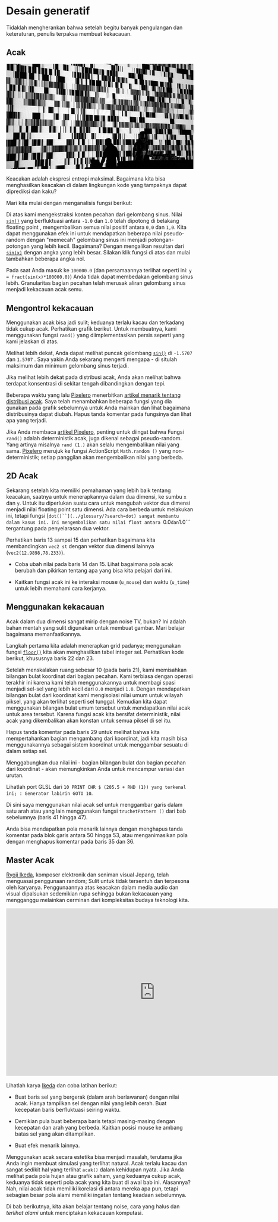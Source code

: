 # Desain generatif

Tidaklah mengherankan bahwa setelah begitu banyak pengulangan dan keteraturan, penulis terpaksa membuat kekacauan.

## Acak

[![Ryoji Ikeda - test pattern (2008) ](ryoji-ikeda.jpg) ](http://www.ryojiikeda.com/project/testpattern/#testpattern_live_set)

Keacakan adalah ekspresi entropi maksimal. Bagaimana kita bisa menghasilkan keacakan di dalam lingkungan kode yang tampaknya dapat diprediksi dan kaku?

Mari kita mulai dengan menganalisis fungsi berikut:

<div class="simpleFunction" data="y = fract(sin(x)*1.0);"></div>

Di atas kami mengekstraksi konten pecahan dari gelombang sinus. Nilai [```sin()```](../glossary/?search=sin) yang berfluktuasi antara ```-1.0``` dan ```1.0``` telah dipotong di belakang floating point , mengembalikan semua nilai positif antara ```0,0``` dan ```1,0```. Kita dapat menggunakan efek ini untuk mendapatkan beberapa nilai pseudo-random dengan "memecah" gelombang sinus ini menjadi potongan-potongan yang lebih kecil. Bagaimana? Dengan mengalikan resultan dari [```sin(x)```](../glossary/?search=sin) dengan angka yang lebih besar. Silakan klik fungsi di atas dan mulai tambahkan beberapa angka nol.

Pada saat Anda masuk ke ```100000.0``` (dan persamaannya terlihat seperti ini: ```y = fract(sin(x)*100000.0)```) Anda tidak dapat membedakan gelombang sinus lebih. Granularitas bagian pecahan telah merusak aliran gelombang sinus menjadi kekacauan acak semu.

## Mengontrol kekacauan

Menggunakan acak bisa jadi sulit; keduanya terlalu kacau dan terkadang tidak cukup acak. Perhatikan grafik berikut. Untuk membuatnya, kami menggunakan fungsi ```rand()``` yang diimplementasikan persis seperti yang kami jelaskan di atas.

Melihat lebih dekat, Anda dapat melihat puncak gelombang [```sin()```](../glossary/?search=sin) di ```-1.5707``` dan ```1.5707``` . Saya yakin Anda sekarang mengerti mengapa - di situlah maksimum dan minimum gelombang sinus terjadi.

Jika melihat lebih dekat pada distribusi acak, Anda akan melihat bahwa terdapat konsentrasi di sekitar tengah dibandingkan dengan tepi.

<div class="simpleFunction" data="y = rand(x);
//y = rand(x)*rand(x);
//y = sqrt(rand(x));
//y = pow(rand(x),5.);"></div>

Beberapa waktu yang lalu [Pixelero](https://pixelero.wordpress.com) menerbitkan [artikel menarik tentang distribusi acak](https://pixelero.wordpress.com/2008/04/24/various-functions-and-various-distributions-with-mathrandom/). Saya telah menambahkan beberapa fungsi yang dia gunakan pada grafik sebelumnya untuk Anda mainkan dan lihat bagaimana distribusinya dapat diubah. Hapus tanda komentar pada fungsinya dan lihat apa yang terjadi.

Jika Anda membaca [artikel Pixelero](https://pixelero.wordpress.com/2008/04/24/various-functions-and-various-distributions-with-mathrandom/), penting untuk diingat bahwa Fungsi ``` rand()``` adalah deterministik acak, juga dikenal sebagai pseudo-random. Yang artinya misalnya ```rand (1.)``` akan selalu mengembalikan nilai yang sama. [Pixelero](https://pixelero.wordpress.com/2008/04/24/various-functions-and-various-distributions-with-mathrandom/) merujuk ke fungsi ActionScript ```Math.random ()``` yang non-deterministik; setiap panggilan akan mengembalikan nilai yang berbeda.

## 2D Acak

Sekarang setelah kita memiliki pemahaman yang lebih baik tentang keacakan, saatnya untuk menerapkannya dalam dua dimensi, ke sumbu ```x``` dan ```y```. Untuk itu diperlukan suatu cara untuk mengubah vektor dua dimensi menjadi nilai floating point satu dimensi. Ada cara berbeda untuk melakukan ini, tetapi fungsi [```dot()``](../glossary/?search=dot) sangat membantu dalam kasus ini. Ini mengembalikan satu nilai float antara ```0.0``` dan ```1.0``` tergantung pada penyelarasan dua vektor.

<div class="codeAndCanvas" data="2d-random.frag"></div>

Perhatikan baris 13 sampai 15 dan perhatikan bagaimana kita membandingkan ```vec2 st``` dengan vektor dua dimensi lainnya (```vec2(12.9898,78.233)```).

* Coba ubah nilai pada baris 14 dan 15. Lihat bagaimana pola acak berubah dan pikirkan tentang apa yang bisa kita pelajari dari ini.

* Kaitkan fungsi acak ini ke interaksi mouse (```u_mouse```) dan waktu (```u_time```) untuk lebih memahami cara kerjanya.

## Menggunakan kekacauan

Acak dalam dua dimensi sangat mirip dengan noise TV, bukan? Ini adalah bahan mentah yang sulit digunakan untuk membuat gambar. Mari belajar bagaimana memanfaatkannya.

Langkah pertama kita adalah menerapkan grid padanya; menggunakan fungsi [```floor()```](../glossary/?search=floor) kita akan menghasilkan tabel integer sel. Perhatikan kode berikut, khususnya baris 22 dan 23.

<div class="codeAndCanvas" data="2d-random-mosaic.frag"></div>

Setelah menskalakan ruang sebesar 10 (pada baris 21), kami memisahkan bilangan bulat koordinat dari bagian pecahan. Kami terbiasa dengan operasi terakhir ini karena kami telah menggunakannya untuk membagi spasi menjadi sel-sel yang lebih kecil dari ```0.0``` menjadi ```1.0```. Dengan mendapatkan bilangan bulat dari koordinat kami mengisolasi nilai umum untuk wilayah piksel, yang akan terlihat seperti sel tunggal. Kemudian kita dapat menggunakan bilangan bulat umum tersebut untuk mendapatkan nilai acak untuk area tersebut. Karena fungsi acak kita bersifat deterministik, nilai acak yang dikembalikan akan konstan untuk semua piksel di sel itu.

Hapus tanda komentar pada baris 29 untuk melihat bahwa kita mempertahankan bagian mengambang dari koordinat, jadi kita masih bisa menggunakannya sebagai sistem koordinat untuk menggambar sesuatu di dalam setiap sel.

Menggabungkan dua nilai ini - bagian bilangan bulat dan bagian pecahan dari koordinat - akan memungkinkan Anda untuk mencampur variasi dan urutan.

Lihatlah port GLSL dari ```10 PRINT CHR $ (205.5 + RND (1)) yang terkenal ini; : Generator labirin GOTO 10```.

<div class="codeAndCanvas" data="2d-random-truchet.frag"></div>

Di sini saya menggunakan nilai acak sel untuk menggambar garis dalam satu arah atau yang lain menggunakan fungsi ```truchetPattern ()``` dari bab sebelumnya (baris 41 hingga 47).

Anda bisa mendapatkan pola menarik lainnya dengan menghapus tanda komentar pada blok garis antara 50 hingga 53, atau menganimasikan pola dengan menghapus komentar pada baris 35 dan 36.

## Master Acak

[Ryoji Ikeda](http://www.ryojiikeda.com/), komposer elektronik dan seniman visual Jepang, telah menguasai penggunaan random; Sulit untuk tidak tersentuh dan terpesona oleh karyanya. Penggunaannya atas keacakan dalam media audio dan visual dipalsukan sedemikian rupa sehingga bukan kekacauan yang mengganggu melainkan cerminan dari kompleksitas budaya teknologi kita.

<iframe src="https://player.vimeo.com/video/76813693?title=0&byline=0&portrait=0" width="800" height="450" frameborder="0" webkitallowfullscreen mozallowfullscreen allowfullscreen></iframe>

Lihatlah karya [Ikeda](http://www.ryojiikeda.com/) dan coba latihan berikut:

* Buat baris sel yang bergerak (dalam arah berlawanan) dengan nilai acak. Hanya tampilkan sel dengan nilai yang lebih cerah. Buat kecepatan baris berfluktuasi seiring waktu.

<a href="../edit.php#10/ikeda-00.frag"><canvas id="custom" class="canvas" data-fragment-url="ikeda-00.frag"  width="520px" height="200px"></canvas></a>

* Demikian pula buat beberapa baris tetapi masing-masing dengan kecepatan dan arah yang berbeda. Kaitkan posisi mouse ke ambang batas sel yang akan ditampilkan.

<a href="../edit.php#10/ikeda-03.frag"><canvas id="custom" class="canvas" data-fragment-url="ikeda-03.frag"  width="520px" height="200px"></canvas></a>

* Buat efek menarik lainnya.

<a href="../edit.php#10/ikeda-04.frag"><canvas id="custom" class="canvas" data-fragment-url="ikeda-04.frag"  width="520px" height="200px"></canvas></a>

Menggunakan acak secara estetika bisa menjadi masalah, terutama jika Anda ingin membuat simulasi yang terlihat natural. Acak terlalu kacau dan sangat sedikit hal yang terlihat ```acak()``` dalam kehidupan nyata. Jika Anda melihat pada pola hujan atau grafik saham, yang keduanya cukup acak, keduanya tidak seperti pola acak yang kita buat di awal bab ini. Alasannya? Nah, nilai acak tidak memiliki korelasi di antara mereka apa pun, tetapi sebagian besar pola alami memiliki ingatan tentang keadaan sebelumnya.

Di bab berikutnya, kita akan belajar tentang noise, cara yang halus dan *terlihat alami* untuk menciptakan kekacauan komputasi.